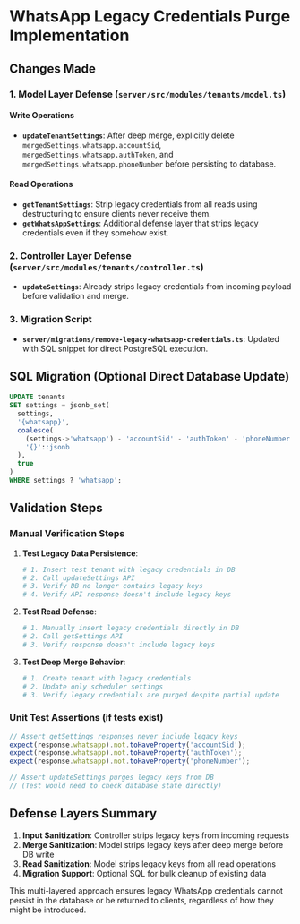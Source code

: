 # WhatsApp Legacy Credentials Purge Implementation

## Changes Made

### 1. Model Layer Defense (`server/src/modules/tenants/model.ts`)

#### Write Operations
- **`updateTenantSettings`**: After deep merge, explicitly delete `mergedSettings.whatsapp.accountSid`, `mergedSettings.whatsapp.authToken`, and `mergedSettings.whatsapp.phoneNumber` before persisting to database.

#### Read Operations  
- **`getTenantSettings`**: Strip legacy credentials from all reads using destructuring to ensure clients never receive them.
- **`getWhatsAppSettings`**: Additional defense layer that strips legacy credentials even if they somehow exist.

### 2. Controller Layer Defense (`server/src/modules/tenants/controller.ts`)
- **`updateSettings`**: Already strips legacy credentials from incoming payload before validation and merge.

### 3. Migration Script
- **`server/migrations/remove-legacy-whatsapp-credentials.ts`**: Updated with SQL snippet for direct PostgreSQL execution.

## SQL Migration (Optional Direct Database Update)

```sql
UPDATE tenants 
SET settings = jsonb_set(
  settings, 
  '{whatsapp}', 
  coalesce(
    (settings->'whatsapp') - 'accountSid' - 'authToken' - 'phoneNumber', 
    '{}'::jsonb
  ), 
  true
) 
WHERE settings ? 'whatsapp';
```

## Validation Steps

### Manual Verification Steps

1. **Test Legacy Data Persistence**:
   ```bash
   # 1. Insert test tenant with legacy credentials in DB
   # 2. Call updateSettings API
   # 3. Verify DB no longer contains legacy keys
   # 4. Verify API response doesn't include legacy keys
   ```

2. **Test Read Defense**:
   ```bash
   # 1. Manually insert legacy credentials directly in DB
   # 2. Call getSettings API  
   # 3. Verify response doesn't include legacy keys
   ```

3. **Test Deep Merge Behavior**:
   ```bash
   # 1. Create tenant with legacy credentials
   # 2. Update only scheduler settings
   # 3. Verify legacy credentials are purged despite partial update
   ```

### Unit Test Assertions (if tests exist)

```javascript
// Assert getSettings responses never include legacy keys
expect(response.whatsapp).not.toHaveProperty('accountSid');
expect(response.whatsapp).not.toHaveProperty('authToken'); 
expect(response.whatsapp).not.toHaveProperty('phoneNumber');

// Assert updateSettings purges legacy keys from DB
// (Test would need to check database state directly)
```

## Defense Layers Summary

1. **Input Sanitization**: Controller strips legacy keys from incoming requests
2. **Merge Sanitization**: Model strips legacy keys after deep merge before DB write  
3. **Read Sanitization**: Model strips legacy keys from all read operations
4. **Migration Support**: Optional SQL for bulk cleanup of existing data

This multi-layered approach ensures legacy WhatsApp credentials cannot persist in the database or be returned to clients, regardless of how they might be introduced.